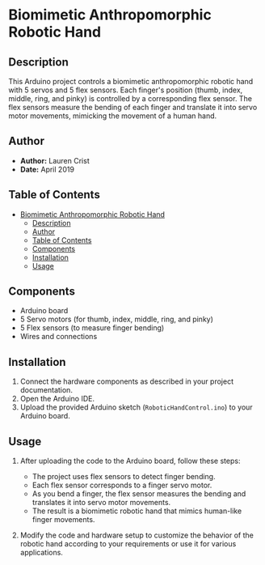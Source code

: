 # Biomimetic Anthropomorphic Robotic Hand

## Description

This Arduino project controls a biomimetic anthropomorphic robotic hand with 5 servos and 5 flex sensors. Each finger's position (thumb, index, middle, ring, and pinky) is controlled by a corresponding flex sensor. The flex sensors measure the bending of each finger and translate it into servo motor movements, mimicking the movement of a human hand.

## Author

- **Author:** Lauren Crist
- **Date:** April 2019

## Table of Contents

- [Biomimetic Anthropomorphic Robotic Hand](#biomimetic-anthropomorphic-robotic-hand)
  - [Description](#description)
  - [Author](#author)
  - [Table of Contents](#table-of-contents)
  - [Components](#components)
  - [Installation](#installation)
  - [Usage](#usage)

## Components

- Arduino board
- 5 Servo motors (for thumb, index, middle, ring, and pinky)
- 5 Flex sensors (to measure finger bending)
- Wires and connections

## Installation

1. Connect the hardware components as described in your project documentation.
2. Open the Arduino IDE.
3. Upload the provided Arduino sketch (`RoboticHandControl.ino`) to your Arduino board.

## Usage

1. After uploading the code to the Arduino board, follow these steps:
   - The project uses flex sensors to detect finger bending.
   - Each flex sensor corresponds to a finger servo motor.
   - As you bend a finger, the flex sensor measures the bending and translates it into servo motor movements.
   - The result is a biomimetic robotic hand that mimics human-like finger movements.

2. Modify the code and hardware setup to customize the behavior of the robotic hand according to your requirements or use it for various applications.
